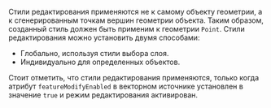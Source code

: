 Стили редактирования применяются не к самому объекту геометрии, а к сгенерированным точкам вершин геометрии объекта. Таким образом, созданный стиль должен быть применим к геометрии `Point`. Стили редактирования можно установить двумя способами:
- Глобально, используя стили выбора слоя.
- Индивидуально для определенных объектов.

Стоит отметить, что стили редактирования применяются, только когда атрибут `featureModifyEnabled` в векторном источнике установлен в значение `true` и режим редактирования активирован.
